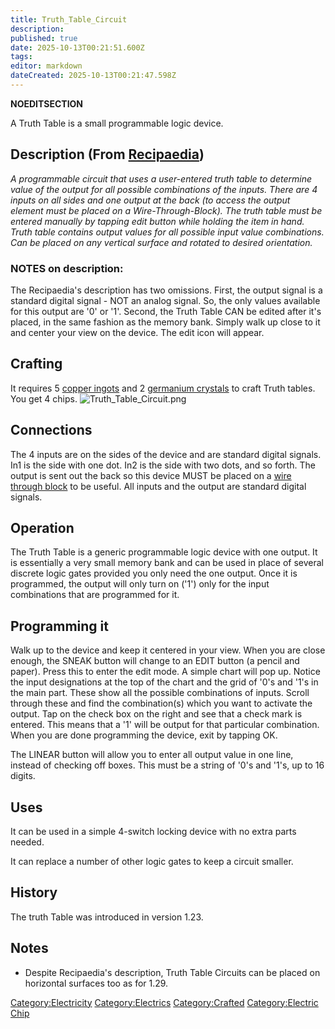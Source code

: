 ```yaml
---
title: Truth_Table_Circuit
description: 
published: true
date: 2025-10-13T00:21:51.600Z
tags: 
editor: markdown
dateCreated: 2025-10-13T00:21:47.598Z
---
```


__NOEDITSECTION__

A Truth Table is a small programmable logic device.

## Description (From [Recipaedia](.. "wikilink"))

*A programmable circuit that uses a user-entered truth table to
determine value of the output for all possible combinations of the
inputs. There are 4 inputs on all sides and one output at the back (to
access the output element must be placed on a Wire-Through-Block). The
truth table must be entered manually by tapping edit button while
holding the item in hand. Truth table contains output values for all
possible input value combinations. Can be placed on any vertical surface
and rotated to desired orientation.*

### NOTES on description:

<span font-size:8px>The Recipaedia's description has two omissions.
First, the output signal is a standard digital signal - NOT an analog
signal. So, the only values available for this output are '0' or '1'.
Second, the Truth Table CAN be edited after it's placed, in the same
fashion as the memory bank. Simply walk up close to it and center your
view on the device. The edit icon will appear.<span> </span></span>

## Crafting

It requires 5 [copper ingots](../Items/Copper_Ingot.md "wikilink") and 2 [germanium
crystals](../Minerals/Germanium_Crystals.md "wikilink") to craft Truth tables. You get
4 chips. ![Truth_Table_Circuit.png](Truth_Table_Circuit.png
"Truth_Table_Circuit.png")

## Connections

The 4 inputs are on the sides of the device and are standard digital
signals. In1 is the side with one dot. In2 is the side with two dots,
and so forth. The output is sent out the back so this device MUST be
placed on a [wire through block](Wire_Through_Planks.md "wikilink") to be
useful. All inputs and the output are standard digital signals.

## Operation

The Truth Table is a generic programmable logic device with one output.
It is essentially a very small memory bank and can be used in place of
several discrete logic gates provided you only need the one output. Once
it is programmed, the output will only turn on ('1') only for the input
combinations that are programmed for it.

## Programming it

Walk up to the device and keep it centered in your view. When you are
close enough, the SNEAK button will change to an EDIT button (a pencil
and paper). Press this to enter the edit mode. A simple chart will pop
up. Notice the input designations at the top of the chart and the grid
of '0's and '1's in the main part. These show all the possible
combinations of inputs. Scroll through these and find the combination(s)
which you want to activate the output. Tap on the check box on the right
and see that a check mark is entered. This means that a '1' will be
output for that particular combination. When you are done programming
the device, exit by tapping OK.

The LINEAR button will allow you to enter all output value in one line,
instead of checking off boxes. This must be a string of '0's and '1's,
up to 16 digits.

## Uses

It can be used in a simple 4-switch locking device with no extra parts
needed.

It can replace a number of other logic gates to keep a circuit smaller.

## History 

The truth Table was introduced in version 1.23.

## Notes

  - Despite Recipaedia's description, Truth Table Circuits can be placed
    on horizontal surfaces too as for 1.29.

[Category:Electricity](Category:Electricity "wikilink")
[Category:Electrics](Category:Electrics "wikilink")
[Category:Crafted](Category:Crafted "wikilink") [Category:Electric
Chip](Category:Electric_Chip "wikilink")
